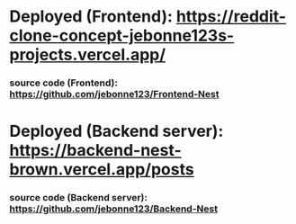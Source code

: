 # Deployed (Frontend): https://reddit-clone-concept-jebonne123s-projects.vercel.app/
### source code (Frontend): https://github.com/jebonne123/Frontend-Nest


# Deployed (Backend server): https://backend-nest-brown.vercel.app/posts
### source code (Backend server): https://github.com/jebonne123/Backend-Nest
